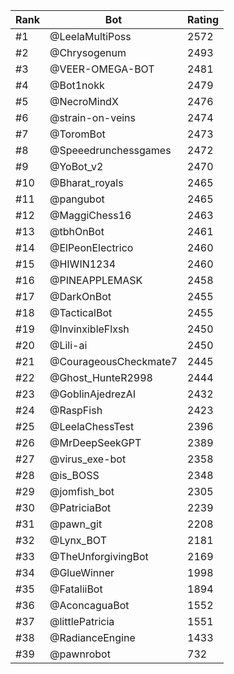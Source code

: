 Rank|Bot|Rating
---|---|---
#1|@LeelaMultiPoss|2572
#2|@Chrysogenum|2493
#3|@VEER-OMEGA-BOT|2481
#4|@Bot1nokk|2479
#5|@NecroMindX|2476
#6|@strain-on-veins|2474
#7|@ToromBot|2473
#8|@Speeedrunchessgames|2472
#9|@YoBot_v2|2470
#10|@Bharat_royals|2465
#11|@pangubot|2465
#12|@MaggiChess16|2463
#13|@tbhOnBot|2461
#14|@ElPeonElectrico|2460
#15|@HIWIN1234|2460
#16|@PINEAPPLEMASK|2458
#17|@DarkOnBot|2455
#18|@TacticalBot|2455
#19|@InvinxibleFlxsh|2450
#20|@Lili-ai|2450
#21|@CourageousCheckmate7|2445
#22|@Ghost_HunteR2998|2444
#23|@GoblinAjedrezAI|2432
#24|@RaspFish|2423
#25|@LeelaChessTest|2396
#26|@MrDeepSeekGPT|2389
#27|@virus_exe-bot|2358
#28|@is_BOSS|2348
#29|@jomfish_bot|2305
#30|@PatriciaBot|2239
#31|@pawn_git|2208
#32|@Lynx_BOT|2181
#33|@TheUnforgivingBot|2169
#34|@GlueWinner|1998
#35|@FataliiBot|1894
#36|@AconcaguaBot|1552
#37|@littlePatricia|1551
#38|@RadianceEngine|1433
#39|@pawnrobot|732

